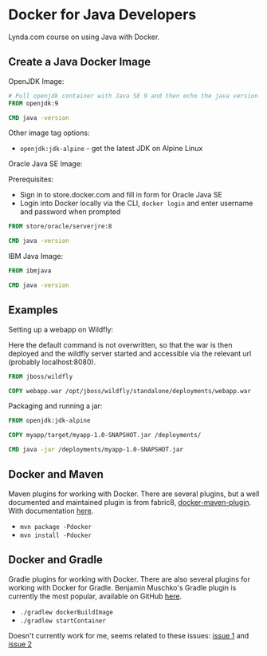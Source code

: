 # Docker for Java Developers

Lynda.com course on using Java with Docker.

## Create a Java Docker Image

OpenJDK Image:

```Dockerfile
# Pull openjdk container with Java SE 9 and then echo the java version
FROM openjdk:9

CMD java -version
```

Other image tag options:

* `openjdk:jdk-alpine` - get the latest JDK on Alpine Linux

Oracle Java SE Image:

Prerequisites:

* Sign in to store.docker.com and fill in form for Oracle Java SE
* Login into Docker locally via the CLI, `docker login` and enter username and password when prompted

```Dockerfile
FROM store/oracle/serverjre:8

CMD java -version
```

IBM Java Image:

```Dockerfile
FROM ibmjava

CMD java -version
```

## Examples

Setting up a webapp on Wildfly:

Here the default command is not overwritten, so that the war is then deployed and the wildfly server started and accessible via the relevant url (probably localhost:8080).

```Dockerfile
FROM jboss/wildfly

COPY webapp.war /opt/jboss/wildfly/standalone/deployments/webapp.war
```

Packaging and running a jar:

```Dockerfile
FROM openjdk:jdk-alpine

COPY myapp/target/myapp-1.0-SNAPSHOT.jar /deployments/

CMD java -jar /deployments/myapp-1.0-SNAPSHOT.jar
```

## Docker and Maven

Maven plugins for working with Docker. There are several plugins, but a well documented and maintained plugin is from fabric8, [docker-maven-plugin](https://github.com/fabric8io/docker-maven-plugin). With documentation [here](https://dmp.fabric8.io/).

* `mvn package -Pdocker`
* `mvn install -Pdocker`

## Docker and Gradle

Gradle plugins for working with Docker. There are also several plugins for working with Docker for Gradle.
Benjamin Muschko's Gradle plugin is currently the most popular, available on GitHub [here](https://github.com/bmuschko/gradle-docker-plugin).

* `./gradlew dockerBuildImage`
* `./gradlew startContainer`

Doesn't currently work for me, seems related to these issues: [issue 1](https://github.com/bmuschko/gradle-docker-plugin/issues/366) and [issue 2](https://github.com/bmuschko/gradle-docker-plugin/issues/411)